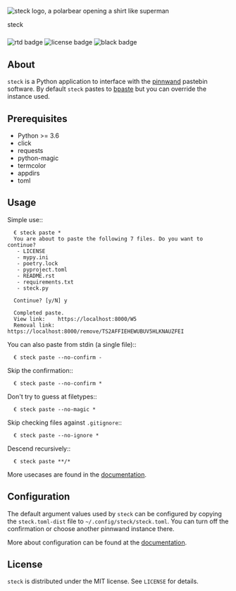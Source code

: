 ![steck logo, a polarbear opening a shirt like superman](https://src.tty.cat/supakeen/steck/raw/branch/master/doc/_static/logo-doc.png)

steck
#####

![rtd badge](https://readthedocs.org/projects/steck/badge/?version=latest) ![license badge](https://steck.readthedocs.io/en/latest/_static/license.svg) ![black badge](https://img.shields.io/badge/code%20style-black-000000.svg)

## About

``steck`` is a Python application to interface with the [pinnwand](https://github.com/supakeen/pinnwand) pastebin
software. By default ``steck`` pastes to [bpaste](https://bpa.st) but you can override the
instance used.

## Prerequisites

* Python >= 3.6
* click
* requests
* python-magic
* termcolor
* appdirs
* toml

## Usage

Simple use::

```
  € steck paste *      
  You are about to paste the following 7 files. Do you want to continue?
   - LICENSE
   - mypy.ini
   - poetry.lock
   - pyproject.toml
   - README.rst
   - requirements.txt
   - steck.py
  
  Continue? [y/N] y
  
  Completed paste.
  View link:    https://localhost:8000/W5
  Removal link: https://localhost:8000/remove/TS2AFFIEHEWUBUV5HLKNAUZFEI
```

You can also paste from stdin (a single file)::

```
  € steck paste --no-confirm -
```

Skip the confirmation::

```
  € steck paste --no-confirm *
```
 
Don't try to guess at filetypes::

```
  € steck paste --no-magic *
```
 
Skip checking files against ``.gitignore``::

```
  € steck paste --no-ignore *
```

Descend recursively::

```
  € steck paste **/*
```

More usecases are found in the [documentation](https://steck.readthedocs.io/en/latest/).


## Configuration

The default argument values used by ``steck`` can be configured by copying the
``steck.toml-dist`` file to ``~/.config/steck/steck.toml``. You can turn off
the confirmation or choose another pinnwand instance there.

More about configuration can be found at the [documentation](https://steck.readthedocs.io/en/latest/).

## License
``steck`` is distributed under the MIT license. See `LICENSE`
for details.
